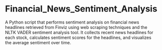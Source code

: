 # Financial_News_Sentiment_Analysis
A Python script that performs sentiment analysis on financial news headlines retrieved from Finviz using web scraping techniques and the NLTK VADER sentiment analysis tool. It collects recent news headlines for each stock, calculates sentiment scores for the headlines, and visualizes the average sentiment over time.
